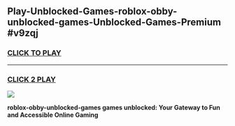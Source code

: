
## Play-Unblocked-Games-roblox-obby-unblocked-games-Unblocked-Games-Premium #v9zqj
<h3>
<a href="https://premium.freeplayer.one?title=roblox-obby-unblocked-games&ref=12M">CLICK TO PLAY</a></h3>
<hr>

<h3>
<a href="https://premium.freeplayer.one?title=roblox-obby-unblocked-games&ref=12M">CLICK 2 PLAY</a>
  
</h3>

<a href="https://premium.freeplayer.one?title=roblox-obby-unblocked-games&ref=12M"><img src="https://clearcache.store/games.png"></a>


**roblox-obby-unblocked-games games unblocked: Your Gateway to Fun and Accessible Online Gaming**
